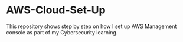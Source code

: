 # AWS-Cloud-Set-Up
This repository shows step by step on how I set up AWS Management console as part of my Cybersecurity learning.
